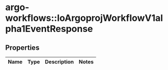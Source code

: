 # argo-workflows::IoArgoprojWorkflowV1alpha1EventResponse

## Properties
Name | Type | Description | Notes
------------ | ------------- | ------------- | -------------



